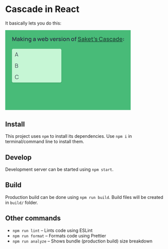 # Cascade in React

It basically lets you do this:

<img src="./docs/cascade.gif" alt="Cascade in action" width="400">

## Install

This project uses `npm` to install its dependencies. Use `npm i` in terminal/command line to install them.

## Develop

Development server can be started using `npm start`.

## Build

Production build can be done using `npm run build`. Build files will be created in `build/` folder.

## Other commands

- `npm run lint` – Lints code using ESLint
- `npm run format` – Formats code using Prettier
- `npm run analyze` – Shows bundle (production build) size breakdown
